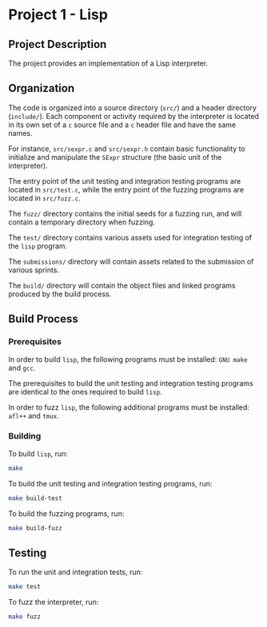 # Project 1 - Lisp

## Project Description

The project provides an implementation of a Lisp interpreter.

## Organization

The code is organized into a source directory (`src/`) and a header directory
(`include/`). Each component or activity required by the interpreter is located
in its own set of a `c` source file and a `c` header file and have the same
names.

For instance, `src/sexpr.c` and `src/sexpr.h` contain basic functionality to
initialize and manipulate the `SExpr` structure (the basic unit of the
interpreter). 

The entry point of the unit testing and integration testing programs are
located in `src/test.c`, while the entry point of the fuzzing programs are
located in `src/fuzz.c`.

The `fuzz/` directory contains the initial seeds for a fuzzing run, and will
contain a temporary directory when fuzzing.

The `test/` directory contains various assets used for integration testing of
the `lisp` program.

The `submissions/` directory will contain assets related to the submission of
various sprints.

The `build/` directory will contain the object files and linked programs
produced by the build process.

## Build Process

### Prerequisites

In order to build `lisp`, the following programs must be installed:
`GNU make` and `gcc`.

The prerequisites to build the unit testing and integration testing programs
are identical to the ones required to build `lisp`.

In order to fuzz `lisp`, the following additional programs must be installed:
`afl++` and `tmux`.

### Building

To build `lisp`, run:
```bash
make
```

To build the unit testing and integration testing programs, run:
```bash
make build-test
```

To build the fuzzing programs, run:
```bash
make build-fuzz
```

## Testing

To run the unit and integration tests, run:
```bash
make test
```

To fuzz the interpreter, run:
```bash
make fuzz
```
